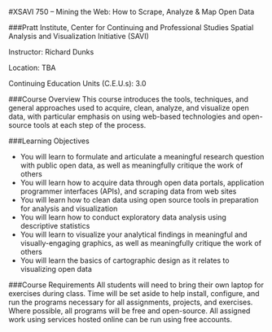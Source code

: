 #XSAVI 750 – Mining the Web: How to Scrape, Analyze & Map Open Data

###Pratt Institute, Center for Continuing and Professional Studies Spatial Analysis and Visualization Initiative (SAVI)

Instructor: Richard Dunks

Location: TBA

Continuing Education Units (C.E.U.s): 3.0

###Course Overview
This course introduces the tools, techniques, and general approaches used to acquire, clean, analyze, and visualize open data, with particular emphasis on using web-based technologies and open-source tools at each step of the process.

<!--
This repository is a resource for code samples and other resources throughout the class.
-->
###Learning Objectives+ You will learn to formulate and articulate a meaningful research question with public open data, as well as meaningfully critique the work of others+ You will learn how to acquire data through open data portals, application programmer interfaces (APIs), and scraping data from web sites+ You will learn how to clean data using open source tools in preparation for analysis and visualization+ You will learn how to conduct exploratory data analysis using descriptive statistics+ You will learn to visualize your analytical findings in meaningful and visually-engaginggraphics, as well as meaningfully critique the work of others+ You will learn the basics of cartographic design as it relates to visualizing open data

###Course RequirementsAll students will need to bring their own laptop for exercises during class. Time will be set aside to help install, configure, and run the programs necessary for all assignments, projects, and exercises. Where possible, all programs will be free and open-source. All assigned work using services hosted online can be run using free accounts.